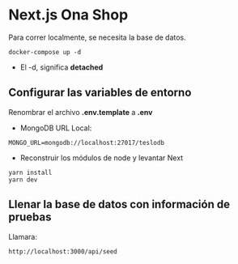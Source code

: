 # Next.js Ona Shop
Para correr localmente, se necesita la base de datos.
```
docker-compose up -d
```

* El -d, significa __detached__



## Configurar las variables de entorno
Renombrar el archivo __.env.template__ a __.env__
* MongoDB URL Local:
```
MONGO_URL=mongodb://localhost:27017/teslodb
```

* Reconstruir los módulos de node y levantar Next
```
yarn install
yarn dev
```


## Llenar la base de datos con información de pruebas

Llamara:
```
http://localhost:3000/api/seed
```